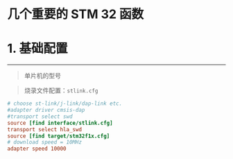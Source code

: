 # 几个重要的 STM 32 函数

# 1. 基础配置

---

> 单片机的型号

> 烧录文件配置：`stlink.cfg`

```cfg
# choose st-link/j-link/dap-link etc.
#adapter driver cmsis-dap
#transport select swd
source [find interface/stlink.cfg]
transport select hla_swd
source [find target/stm32f1x.cfg]
# download speed = 10MHz
adapter speed 10000
```


